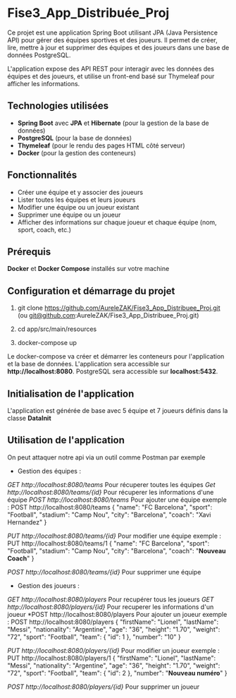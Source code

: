 # Fise3_App_Distribuée_Proj

Ce projet est une application Spring Boot utilisant JPA (Java Persistence API) pour gérer des équipes sportives et des joueurs. Il permet de créer, lire, mettre à jour et supprimer des équipes et des joueurs dans une base de données PostgreSQL.

L'application expose des API REST pour interagir avec les données des équipes et des joueurs, et utilise un front-end basé sur Thymeleaf pour afficher les informations.

## Technologies utilisées

- **Spring Boot** avec **JPA** et **Hibernate** (pour la gestion de la base de données)
- **PostgreSQL** (pour la base de données)
- **Thymeleaf** (pour le rendu des pages HTML côté serveur)
- **Docker** (pour la gestion des conteneurs)

## Fonctionnalités

- Créer une équipe et y associer des joueurs
- Lister toutes les équipes et leurs joueurs
- Modifier une équipe ou un joueur existant
- Supprimer une équipe ou un joueur
- Afficher des informations sur chaque joueur et chaque équipe (nom, sport, coach, etc.)

## Prérequis

**Docker** et **Docker Compose** installés sur votre machine

## Configuration et démarrage du projet

1. git clone https://github.com/AureleZAK/Fise3_App_Distribuee_Proj.git (ou git@github.com:AureleZAK/Fise3_App_Distribuee_Proj.git)

2. cd app/src/main/resources

3. docker-compose up

Le docker-compose va créer et démarrer les conteneurs pour l'application et la base de données.
L'application sera accessible sur **http://localhost:8080**.
PostgreSQL sera accessible sur **localhost:5432**.

## Initialisation de l'application

L'application est générée de base avec 5 équipe et 7 joueurs définis dans la classe **DataInit**

## Utilisation de l'application 

On peut attaquer notre api via un outil comme Postman par exemple

- Gestion des équipes :
  
*GET http://localhost:8080/teams* Pour récuperer toutes les équipes
*Get http://localhost:8080/teams/{id}* Pour récuperer les informations d'une équipe
*POST http://localhost:8080/teams* Pour ajouter une équipe
exemple :
POST http://localhost:8080/teams
{
  "name": "FC Barcelona",
  "sport": "Football",
  "stadium": "Camp Nou",
  "city": "Barcelona",
  "coach": "Xavi Hernandez"
}

*PUT http://localhost:8080/teams/{id}* Pour modifier une équipe
exemple :
PUT http://localhost:8080/teams/1
{
  "name": "FC Barcelona",
  "sport": "Football",
  "stadium": "Camp Nou",
  "city": "Barcelona",
  "coach": "**Nouveau Coach**"
}

*POST http://localhost:8080/teams/{id}* Pour supprimer une équipe

- Gestion des joueurs :
  
*GET http://localhost:8080/players* Pour recupérer tous les joueurs
*GET http://localhost:8080/players/{id}* Pour recuperer les informations d'un joueur
*POST http://localhost:8080/players Pour ajouter un joueur
exemple :
POST http://localhost:8080/players
{
  "firstName": "Lionel",
  "lastName": "Messi",
  "nationality": "Argentine",
  "age": "36",
  "height": "1.70",
  "weight": "72",
  "sport": "Football",
  "team": { "id": 1 },
  "number": "10"
}

*PUT http://localhost:8080/players/{id}* Pour modifier un joueur
exemple :
PUT http://localhost:8080/players/1
{
  "firstName": "Lionel",
  "lastName": "Messi",
  "nationality": "Argentine",
  "age": "36",
  "height": "1.70",
  "weight": "72",
  "sport": "Football",
  "team": { "id": 2 },
  "number": "**Nouveau numéro**"
}

*POST http://localhost:8080/players/{id}* Pour supprimer un joueur

